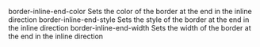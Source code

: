 border-inline-end-color
    Sets the color of the border at the end in the inline direction
border-inline-end-style
    Sets the style of the border at the end in the inline direction
border-inline-end-width
    Sets the width of the border at the end in the inline direction
